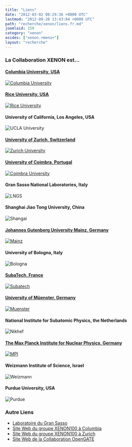 ```yaml
---
title: "Liens"
date: "2012-03-02 08:29:36 +0000 UTC"
lastmod: "2012-09-20 13:43:04 +0000 UTC"
path: "recherche/xenon/liens.fr.md"
joomlaid: 159
category: "xenon"
asides: ["xenon.+menu+"]
layout: "recherche"
---
```

### La Collaboration XENON est...

#### [Columbia University, USA](Xenon_Columbia)

[![Columbia University](images/XENONCollaborationLogos/columbia_logo.png)](Xenon_Columbia)

#### [Rice University, USA](http://xenon.physics.rice.edu/)

[![Rice University](images/XENONCollaborationLogos/rice_logo.png)](http://xenon.physics.rice.edu/)

#### University of California, Los Angeles, USA

![UCLA University](images/XENONCollaborationLogos/ucla_logo.png)

#### [University of Zurich, Switzerland](http://www.physik.uzh.ch/groups/groupbaudis/xenon/)

[![Zurich University](images/XENONCollaborationLogos/zurich_logo.png)](http://www.physik.uzh.ch/groups/groupbaudis/xenon/)

#### [University of Coimbra, Portugal](http://xenon.fis.uc.pt)

[![Coimbra University](images/XENONCollaborationLogos/coimbra_logo.png)](http://xenon.fis.uc.pt)

#### Gran Sasso National Laboratories, Italy

![LNGS](images/XENONCollaborationLogos/lngs_logo.png)

#### Shanghai Jiao Tong University, China

![Shangai](images/XENONCollaborationLogos/shangai_logo.png)

#### [Johannes Gutenberg University Mainz, Germany](http://xenon.physik.uni-mainz.de/)

[![Mainz](images/XENONCollaborationLogos/mainz_logo.png)](http://xenon.physik.uni-mainz.de)

#### University of Bologna, Italy

![Bologna](images/XENONCollaborationLogos/bologna_logo.png)

#### [SubaTech, France](fr/recherche/xenon/presentation)

[![Subatech](images/XENONCollaborationLogos/subatech_logo.png)](fr/recherche/xenon/presentation)

#### [University of Müenster, Germany](http://www.uni-muenster.de/Physik.KP/AGWeinheimer/index.html)

[![Muenster](images/XENONCollaborationLogos/wwu_logo.gif)](http://www.uni-muenster.de/Physik.KP/AGWeinheimer/index.html)

#### National Institute for Subatomic Physics, the Netherlands

![Nikhef](images/XENONCollaborationLogos/nikhef_logo.png)

#### [The Max Planck Institute for Nuclear Physics, Germany](http://www.mpi-hd.mpg.de/lin)

[![MPI](images/XENONCollaborationLogos/MPIK-Logo_new.png)](http://www.mpi-hd.mpg.de/lin)

#### Weizmann Institute of Science, Israel

![Weizmann](images/XENONCollaborationLogos/weizmann_logo.png)

#### Purdue University, USA

![Purdue](images/XENONCollaborationLogos/purduelogo.png)

### Autre Liens

*   [Laboratoire du Gran Sasso](http://www.lngs.infn.it/home.htm)
*   [Site Web du groupe XENON100 à Columbia](http://xenon.astro.columbia.edu/)
*   [Site Web du groupe XENON100 à Zurich](http://www.physik.uzh.ch/groups/groupbaudis/xenon/)
*   [Site Web de la Collaboration OpenGATE](http://www.opengatecollaboration.org/)
